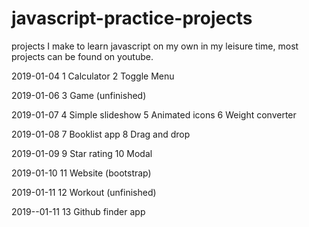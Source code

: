 # javascript-practice-projects

projects I make to learn javascript on my own in my leisure time, most projects can be found on youtube.

2019-01-04
1 Calculator
2 Toggle Menu

2019-01-06
3 Game (unfinished)

2019-01-07
4 Simple slideshow
5 Animated icons
6 Weight converter


2019-01-08
7 Booklist app
8 Drag and drop

2019-01-09
9 Star rating
10 Modal

2019-01-10
11 Website (bootstrap)

2019-01-11
12 Workout (unfinished)

2019--01-11
13 Github finder app
